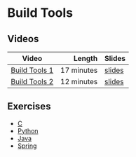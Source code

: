 # Build Tools

## Videos

| Video | Length | Slides |
|-------|-------:|--------|
| [Build Tools 1](https://web.microsoftstream.com/video/48cac422-9b33-4630-8c85-517f1f7cd619) | 17 minutes | [slides](https://uob-my.sharepoint.com/:b:/g/personal/me17847_bristol_ac_uk/EfuDdA92T65GqK6H_89K9IYBaFKiwvRwj7F-unUeP2iB1Q?e=TlIwVN) |
| [Build Tools 2](https://web.microsoftstream.com/video/0edff26c-c5ee-4ac6-9ea8-42238d98a4f1) | 12 minutes | [slides](https://uob-my.sharepoint.com/:b:/g/personal/me17847_bristol_ac_uk/EYzpCf0Y0pBNvGLdeJ3bHHcBZBE7HULs1h8lCNA_NIw1XQ?e=lK2prk) |

## Exercises

  - [C](c.html)
  - [Python](python.html)
  - [Java](java.html)
  - [Spring](spring.html)
